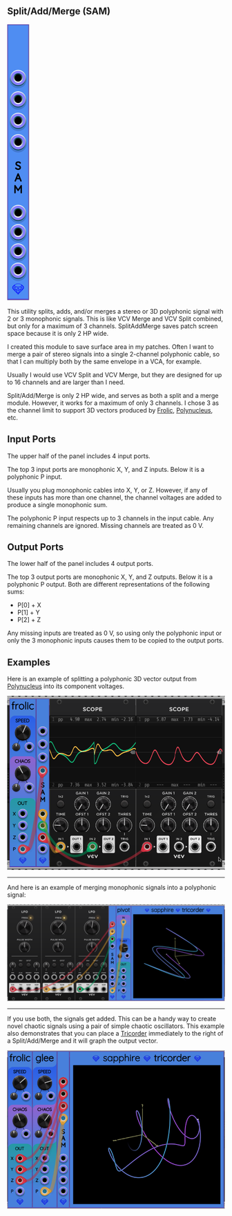 ## Split/Add/Merge (SAM)

![Split/Add/Merge](images/splitAddMerge.png)

This utility splits, adds, and/or merges a stereo or 3D polyphonic signal with 2 or 3 monophonic signals.
This is like VCV Merge and VCV Split combined, but only for a maximum of 3 channels.
SplitAddMerge saves patch screen space because it is only 2 HP wide.

I created this module to save surface area in my patches.
Often I want to merge a pair of stereo signals into a single 2-channel polyphonic cable,
so that I can multiply both by the same envelope in a VCA, for example.

Usually I would use VCV Split and VCV Merge, but they are designed for up to 16 channels
and are larger than I need.

Split/Add/Merge is only 2 HP wide, and serves as both a split and a merge module.
However, it works for a maximum of only 3 channels. I chose 3 as the channel limit
to support 3D vectors produced by [Frolic](Frolic.md), [Polynucleus](Polynucleus.md), etc.

## Input Ports

The upper half of the panel includes 4 input ports.

The top 3 input ports are monophonic X, Y, and Z inputs.
Below it is a polyphonic P input.

Usually you plug monophonic cables into X, Y, or Z.
However, if any of these inputs has more than one channel, the channel voltages
are added to produce a single monophonic sum.

The polyphonic P input respects up to 3 channels in the input cable.
Any remaining channels are ignored.
Missing channels are treated as 0&nbsp;V.

## Output Ports

The lower half of the panel includes 4 output ports.

The top 3 output ports are monophonic X, Y, and Z outputs.
Below it is a polyphonic P output.
Both are different representations of the following sums:

* P[0] + X
* P[1] + Y
* P[2] + Z

Any missing inputs are treated as 0&nbsp;V, so using only the polyphonic input or only
the 3 monophonic inputs causes them to be copied to the output ports.

## Examples

Here is an example of splitting a polyphonic 3D vector output from [Polynucleus](Polynucleus.md)
into its component voltages.

![Splitter example](images/sam_split_example.png)

---

And here is an example of merging monophonic signals into a polyphonic signal:

![Merge example](images/sam_merge_example.png)

---

If you use both, the signals get added. This can be a handy way to
create novel chaotic signals using a pair of simple chaotic oscillators.
This example also demonstrates that you can place a [Tricorder](Tricoder.md)
immediately to the right of a Split/Add/Merge and it will graph the output vector.

![Adder example](images/sam_add_example.png)
